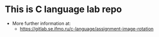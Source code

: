 # This is C language lab repo
* More further information at:
  * https://gitlab.se.ifmo.ru/c-language/assignment-image-rotation
  

